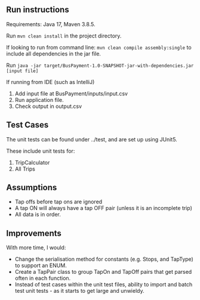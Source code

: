 ## Run instructions

Requirements: Java 17, Maven 3.8.5. 

Run `mvn clean install` in the project directory. 

If looking to run from command line: `mvn clean compile assembly:single` to include all dependencies in the jar file. 

Run `java -jar target/BusPayment-1.0-SNAPSHOT-jar-with-dependencies.jar [input file]`

If running from IDE (such as IntelliJ)
1. Add input file at BusPayment/inputs/input.csv
2. Run application file.
3. Check output in output.csv

## Test Cases

The unit tests can be found under ../test, and are set up using JUnit5. 

These include unit tests for: 
1. TripCalculator
2. All Trips

## Assumptions

- Tap offs before tap ons are ignored
- A tap ON will always have a tap OFF pair (unless it is an incomplete trip)  
- All data is in order. 

## Improvements 

With more time, I would: 

- Change the serialisation method for constants (e.g. Stops, and TapType) to support an ENUM.
- Create a TapPair class to group TapOn and TapOff pairs that get parsed often in each function.
- Instead of test cases within the unit test files, ability to import and batch test unit tests - as it starts to get large and unwieldy. 